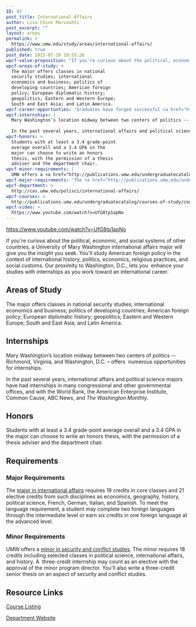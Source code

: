 ```yaml
---
ID: 93
post_title: International Affairs
author: Lisa Chinn Marvashti
post_excerpt: ""
layout: areas
permalink: >
  https://www.umw.edu/study/areas/international-affairs/
published: true
post_date: 2015-07-28 18:55:26
wpcf-value-proposition: "If you're curious about the political, economic, and social systems of other countries, a University of Mary Washington international affairs major will give you the insight you seek. You'll study American foreign policy in the context of international history, politics, economics, religious practices, and social customs. Our proximity to Washington, D.C., lets you  enhance your studies with internships as you work toward an international career."
wpcf-areas-of-study: >
  The major offers classes in national
  security studies; international
  economics and business; politics of
  developing countries; American foreign
  policy; European diplomatic history;
  geopolitics; Eastern and Western Europe;
  South and East Asia; and Latin America.
wpcf-career-opportunties: 'Graduates have forged successful <a href="http://cas.umw.edu/polisci/about-our-students-and-alumni/recent-careers/">careers</a> in higher education teaching, law, nonprofit organizations, politics, federal and state government, the Peace Corps, national security, journalism, banking, and business. Many have excelled in graduate programs.'
wpcf-internships: |
  Mary Washington’s location midway between two centers of politics -- Richmond, Virginia, and Washington, D.C. – offers  numerous opportunities for internships.
  
  In the past several years, international affairs and political science majors have had internships in many congressional and other governmental offices, and with the World Bank, the American Enterprise Institute, Common Cause, ABC News, and <em>The Washington Monthly</em>.
wpcf-honors: >
  Students with at least a 3.4 grade-point
  average overall and a 3.4 GPA in the
  major can choose to write an honors
  thesis, with the permission of a thesis
  adviser and the department chair.
wpcf-minor-requirements: |
  UMW offers a <a href="http://publications.umw.edu/undergraduatecatalog/courses-of-study/minors/security-and-conflict-studies-minor/">minor in security and conflict studies</a>. The minor requires 18 credits including selected classes in political science, international affairs, and history. A  three-credit internship may count as an elective with the approval of the minor program director. You'll also write a three-credit senior thesis on an aspect of security and conflict studies.
wpcf-major-requirements: 'The <a href="http://publications.umw.edu/undergraduatecatalog/courses-of-study/majors/inaf/">major in international affairs</a> requires 19 credits in core classes and 21 elective credits from such disciplines as economics, geography, history, political science, French, German, Italian, and Spanish. To meet the language requirement, a student may complete two foreign languages through the intermediate level or earn six credits in one foreign language at the advanced level.'
wpcf-department: >
  http://cas.umw.edu/polisci/international-affairs/
wpcf-courses: >
  http://publications.umw.edu/undergraduatecatalog/courses-of-study/course-descriptions/inaf/
wpcf-video: >
  https://www.youtube.com/watch?v=UfG8tp1apNo
---
```


<!-- Types Custom Fields: -->

<!-- video -->
https://www.youtube.com/watch?v=UfG8tp1apNo
<!-- End video -->

<!-- value-proposition -->
If you're curious about the political, economic, and social systems of other countries, a University of Mary Washington international affairs major will give you the insight you seek. You'll study American foreign policy in the context of international history, politics, economics, religious practices, and social customs. Our proximity to Washington, D.C., lets you  enhance your studies with internships as you work toward an international career.
<!-- End value-proposition -->

<!-- areas-of-study -->
<h2>Areas of Study</h2>The major offers classes in national security studies; international economics and business; politics of developing countries; American foreign policy; European diplomatic history; geopolitics; Eastern and Western Europe; South and East Asia; and Latin America.
<!-- End areas-of-study -->

<!-- internships -->
<h2>Internships</h2>Mary Washington’s location midway between two centers of politics -- Richmond, Virginia, and Washington, D.C. – offers  numerous opportunities for internships.

In the past several years, international affairs and political science majors have had internships in many congressional and other governmental offices, and with the World Bank, the American Enterprise Institute, Common Cause, ABC News, and <em>The Washington Monthly</em>.
<!-- End internships -->

<!-- honors -->
<h2>Honors</h2>Students with at least a 3.4 grade-point average overall and a 3.4 GPA in the major can choose to write an honors thesis, with the permission of a thesis adviser and the department chair.
<!-- End honors -->

<!-- requirements -->
<h2>Requirements</h2>
<!-- major-requirements -->
<h3>Major Requirements</h3>The <a href="http://publications.umw.edu/undergraduatecatalog/courses-of-study/majors/inaf/">major in international affairs</a> requires 19 credits in core classes and 21 elective credits from such disciplines as economics, geography, history, political science, French, German, Italian, and Spanish. To meet the language requirement, a student may complete two foreign languages through the intermediate level or earn six credits in one foreign language at the advanced level.
<!-- End major-requirements -->

<!-- minor-requirements -->
<h3>Minor Requirements</h3>UMW offers a <a href="http://publications.umw.edu/undergraduatecatalog/courses-of-study/minors/security-and-conflict-studies-minor/">minor in security and conflict studies</a>. The minor requires 18 credits including selected classes in political science, international affairs, and history. A  three-credit internship may count as an elective with the approval of the minor program director. You'll also write a three-credit senior thesis on an aspect of security and conflict studies.
<!-- End minor-requirements -->

<!-- End requirements -->

<!-- resource-links -->
<h2>Resource Links</h2>
<!-- courses -->
<a href="http://publications.umw.edu/undergraduatecatalog/courses-of-study/course-descriptions/inaf/" class="button">Course Listing</a>
<!-- End courses -->

<!-- department -->
<a href="http://cas.umw.edu/polisci/international-affairs/" class="button">Department Website</a>
<!-- End department -->

<!-- End resource-links -->

<!-- End Types Custom Fields -->